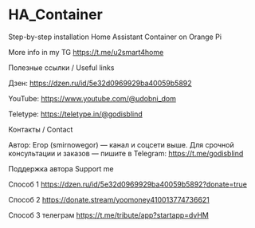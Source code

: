 # HA_Container
Step-by-step installation Home Assistant Container on Orange Pi 

More info in my TG https://t.me/u2smart4home

Полезные ссылки / Useful links

Дзен: https://dzen.ru/id/5e32d0969929ba40059b5892

YouTube: https://www.youtube.com/@udobni_dom

Teletype: https://teletype.in/@godisblind


Контакты / Contact

Автор: Егор (smirnowegor) — канал и соцсети выше.
Для срочной консультации и заказов — пишите в Telegram:  https://t.me/godisblind

Поддержка автора Support me

Способ 1 https://dzen.ru/id/5e32d0969929ba40059b5892?donate=true

Способ 2 https://donate.stream/yoomoney410013774736621

Способ 3 телеграм https://t.me/tribute/app?startapp=dvHM
